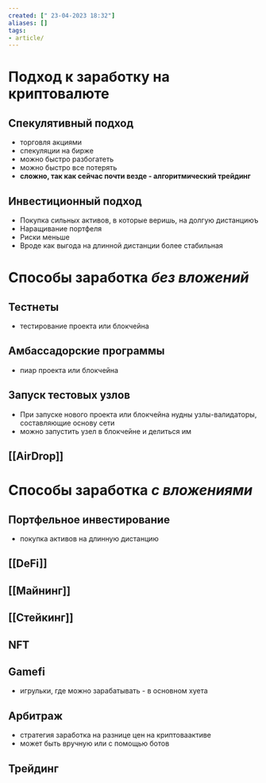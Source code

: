 ```yaml
---
created: [" 23-04-2023 18:32"]
aliases: []
tags:
- article/
---
```


# Подход к заработку на криптовалюте

## Спекулятивный подход

- торговля акциями
- спекуляции на бирже
- можно быстро разбогатеть
- можно быстро все потерять
- **сложно, так как сейчас почти везде - алгоритмический трейдинг**


## Инвестиционный подход

- Покупка сильных активов, в которые веришь, на долгую дистанциюъ
- Наращивание портфеля
- Риски меньше
- Вроде как выгода на длинной дистанции более стабильная

# Способы заработка *без вложений*

## Тестнеты
- тестирование проекта или блокчейна

## Амбассадорские программы
- пиар проекта или блокчейна

## Запуск тестовых узлов
- При запуске нового проекта или блокчейна нудны узлы-валидаторы, составляющие основу сети
- можно запустить узел в блокчейне и делиться им

## [[AirDrop]]

# Способы заработка *с вложениями*


## Портфельное инвестирование
- покупка активов на длинную дистанцию

## [[DeFi]]

## [[Майнинг]]

## [[Стейкинг]]

## NFT

## Gamefi
- игрульки, где можно зарабатывать - в основном хуета
## Арбитраж
- стратегия заработка на разнице цен на криптоваактиве
- может быть вручную или с помощью ботов

## Трейдинг